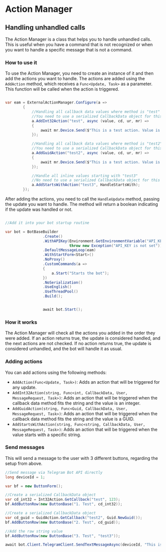 ﻿# Action Manager
## Handling unhandled calls

The Action Manager is a class that helps you to handle unhandled calls. This is useful when you have a command that is not recognized or when you want to handle a specific message that is not a command.



### How to use it

To use the Action Manager, you need to create an instance of it and then add the actions you want to handle. The actions are added using the `AddAction` method, which receives a `Func<Update, Task>` as a parameter. This function will be called when the action is triggered.
```csharp

var eam = ExternalActionManager.Configure(a =>
        {
            //Handling all callback data values where method is "test" and value is a int32
            //You need to use a serialized CallbackData object for this
            a.AddInt32Action("test", async (value, cd, ur, mr) =>
            {
                await mr.Device.Send($"This is a test action. Value is {value}");
            });

            //Handling all callback data values where method is "test2" and value is a guid
            //You need to use a serialized CallbackData object for this
            a.AddGuidAction("test2", async (value, cd, ur, mr) =>
            {
                await mr.Device.Send($"This is a test action. Value is {value}");
            });

            //Handle all inline values starting with "test3"
            //No need to use a serialized CallbackData object for this
            a.AddStartsWithAction("test3", HandleStartsWith);
        });
```

After adding the actions, you need to call the `HandleUpdate` method, passing the update you want to handle. The method will return a boolean indicating if the update was handled or not.
```csharp

//Add it into your bot startup routine

var bot = BotBaseBuilder
                 .Create()
                 .WithAPIKey(Environment.GetEnvironmentVariable("API_KEY") ??
                             throw new Exception("API_KEY is not set"))
                 .DefaultMessageLoop(eam)
                 .WithStartForm<Start>()
                 .NoProxy()
                 .CustomCommands(a =>
                 {
                     a.Start("Starts the bot");
                 })
                 .NoSerialization()
                 .UseEnglish()
                 .UseThreadPool()
                 .Build();


                 await bot.Start();

```

			

### How it works

The Action Manager will check all the actions you added in the order they were added. If an action returns true, the update is considered handled, and the next actions are not checked. If no action returns true, the update is considered unhandled, and the bot will handle it as usual.

### Adding actions

You can add actions using the following methods:

- `AddAction(Func<Update, Task>)`: Adds an action that will be triggered for any update.
- `AddInt32Action(string, Func<int, CallbackData, User, MessageRequest, Task>)`: Adds an action that will be triggered when the callback data method fits the string and the value is an integer.
- `AddGuidAction(string, Func<Guid, CallbackData, User, MessageRequest, Task>)`: Adds an action that will be triggered when the callback data method fits the string and the value is a GUID.
- `AddStartsWithAction(string, Func<string, CallbackData, User, MessageRequest, Task>)`: Adds an action that will be triggered when the value starts with a specific string.


### Send messages
This will send a message to the user with 3 different buttons, regarding the setup from above.
```csharp
//Send message via Telegram Bot API directly
long deviceId = 1;

var bf = new ButtonForm();

//Create a serialized CallbackData object
var cd_int32 = Int32Action.GetCallback("test", 123);
bf.AddButtonRow(new ButtonBase("1. Test", cd_int32));

//Create a serialized CallbackData object
var cd_guid = GuidAction.GetCallback("test2", Guid.NewGuid());
bf.AddButtonRow(new ButtonBase("2. Test", cd_guid));

//Add the raw string value
bf.AddButtonRow(new ButtonBase("3. Test", "test3"));

await bot.Client.TelegramClient.SendTextMessageAsync(deviceId, "This is an example message", replyMarkup: bf);
```